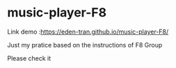 # music-player-F8
Link demo :https://eden-tran.github.io/music-player-F8/

Just my pratice based on the instructions of F8 Group  

Please check it

